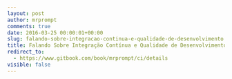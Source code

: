 ```yaml
---
layout: post
author: mrprompt
comments: true
date: 2016-03-25 00:00:01+00:00
slug: falando-sobre-integracao-continua-e-qualidade-de-desenvolvimento
title: Falando Sobre Integração Contínua e Qualidade de Desenvolvimento
redirect_to:
  - https://www.gitbook.com/book/mrprompt/ci/details
visible: false
---
```

